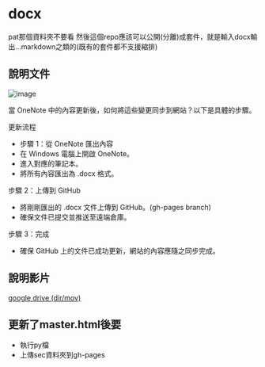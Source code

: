 # docx

pat那個資料夾不要看
然後這個repo應該可以公開(分離)成套件，就是輸入docx輸出...markdown之類的(既有的套件都不支援縮排)

## 說明文件

![image](https://github.com/user-attachments/assets/f988b09a-da72-4a3c-babd-496f63d5dfc4)

當 OneNote 中的內容更新後，如何將這些變更同步到網站？以下是具體的步驟。

更新流程

- 步驟 1：從 OneNote 匯出內容
- 在 Windows 電腦上開啟 OneNote。
- 進入對應的筆記本。
- 將所有內容匯出為 .docx 格式。

步驟 2：上傳到 GitHub

- 將剛剛匯出的 .docx 文件上傳到 GitHub。(gh-pages branch)
- 確保文件已提交並推送至遠端倉庫。

步驟 3：完成

- 確保 GitHub 上的文件已成功更新，網站的內容應隨之同步完成。


## 說明影片

[google drive (dir/mov)](https://drive.google.com/drive/folders/1UrZM1ZYRrC7trCpXY3YHWB7OGEFmRHWz?usp=sharing)


## 更新了master.html後要

- 執行py檔
- 上傳sec資料夾到gh-pages
